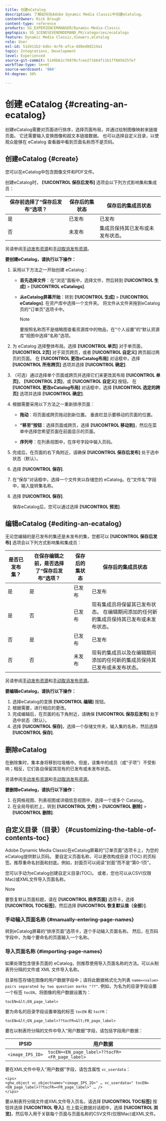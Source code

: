 ```yaml
---
title: 创建eCatalog
description: 了解如何在Adobe Dynamic Media Classic中创建eCatalog。
contentOwner: Rick Brough
content-type: reference
products: SG_EXPERIENCEMANAGER/Dynamic-Media-Classic
geptopics: SG_SCENESEVENONDEMAND_PK/categories/ecatalogs
feature: Dynamic Media Classic,Viewers,eCatalog
role: User
exl-id: 51d411b2-b4bc-4cf6-afca-dd0ed0d219a1
topic: Integrations, Development
level: Experienced
source-git-commit: 5140b62c76970cfcee271664f11b1ff605625fe7
workflow-type: tm+mt
source-wordcount: '984'
ht-degree: 30%

---
```


# 创建 eCatalog {#creating-an-ecatalog}

创建eCatalog需要对页面进行排序，选择页面布局，并通过绘制图像映射来链接页面。 它还需要输入变换图像和超文本链接数据。 也可以选择自定义目录，以使观众能够在 eCatalog 查看器中看到页面名称而不是页码。

## 创建eCatalog {#create}

您可以在eCatalog中包含图像文件和PDF文件。

创建eCatalog时， **[!UICONTROL 保存后发布]** 选项会以下列方式影响集和集成员：

| 保存前选择了“保存后发布”选项？ | 保存后的集状态 | 保存后的集成员状态 |
| --- | --- | --- |
| 是 | 已发布 | 已发布 |
| 否 | 未发布 | 集成员保持其已发布或未发布状态。 |

另请参阅[手动发布资源](publishing-files.md#manually_publishing_assets)和[手动取消发布资源](publishing-files.md#manually_unpublishing_assets)。

**要创建eCatalog，请执行以下操作：**

1. 采用以下方法之一开始创建 eCatalog：

   * **首先选择文件**：在“浏览”面板中，选择文件，然后转到 **[!UICONTROL 生成]** > **[!UICONTROL eCatalogs]**.

   * **从eCatalog屏幕开始**：转到 **[!UICONTROL 生成]** > **[!UICONTROL eCatalogs]**. 在资产库中选择一个文件夹。 将文件从文件夹拖到eCatalog页的“订单页”选项卡中。

     >[!NOTE]
     >
     >要按照名称而不是缩略图查看资源库中的物品，在“个人设置”的“默认资源库”视图中选择“名称”选项。

1. 为 eCatalog 选择整体布局。选择 **[!UICONTROL 单页]** 对于单页面， **[!UICONTROL 2页]** 对于双页跨页，或者 **[!UICONTROL 自定义]** 跨页超过两页的页面。 在 **[!UICONTROL 更改eCatalog布局]** 对话框中，选择 **[!UICONTROL 所有跨页]** 选项并选择 **[!UICONTROL 确定]**.
1. （可选）通过选择单个页面或跨页并选择它们来更改其布局 **[!UICONTROL 单页]**， **[!UICONTROL 2页]**，或 **[!UICONTROL 自定义]** 按钮。 在 **[!UICONTROL 更改eCatalog布局]** 对话框中，选择 **[!UICONTROL 选定的跨页]** 选项并选择 **[!UICONTROL 确定]**.
1. 根据需要采用以下方法之一重新排序页面：

   * **拖动**：将页面或跨页拖动到新位置。 垂直栏显示要移动的页面的位置。

   * **“移至”按钮**：选择页面或跨页，选择 **[!UICONTROL 移动到]**，然后在菜单中选择您希望页面在前面显示的页面。

   * **序列号**：在列表视图中，在序号字段中输入页码。

1. 完成后，在页面的右下角附近，请确保 **[!UICONTROL 保存后发布]** 处于选中状态（默认）。
1. 选择 **[!UICONTROL 保存]**.
1. 在“保存”对话框中，选择一个文件夹以存储您的 eCatalog。在“文件名”字段中，输入旋转集名称。
1. 选择 **[!UICONTROL 保存]**.

   保存eCatalog后，您可以通过选择 **[!UICONTROL 预览]**.

## 编辑eCatalog {#editing-an-ecatalog}

无论您编辑的是已发布的集还是未发布的集，您都可以 **[!UICONTROL 保存后发布]** 选项会以下列方式影响集和集成员：

| 是否已发布集？ | 在保存编辑之前，是否选择了“保存后发布”选项？ | 保存后的集状态 | 保存后的集成员状态 |
| --- | --- | --- | --- |
| 是 | 是 | 已发布 | 已发布 |
| 是 | 否 | 已发布 | 现有集成员将保留其已发布状态。 在编辑期间添加的任何新的集成员保持其已发布或未发布状态。 |
| 否 | 是 | 已发布 | 已发布 |
| 否 | 否 | 未发布 | 现有的集成员以及在编辑期间添加的任何新的集成员保持其已发布或未发布状态。 |

另请参阅[手动发布资源](publishing-files.md#manually_publishing_assets)和[手动取消发布资源](publishing-files.md#manually_unpublishing_assets)。

**要编辑eCatalog，请执行以下操作：**

1. 选择eCatalog的变换 **[!UICONTROL 编辑]** 按钮。
1. 根据需要，进行相应的更改。
1. 完成编辑后，在页面的右下角附近，请确保 **[!UICONTROL 保存后发布]** 处于选中状态（默认）。
1. 选择 **[!UICONTROL 保存]**，选择一个存储文件夹，输入集的名称，然后选择 **[!UICONTROL 保存]**.

## 删除eCatalog

在删除集时，集本身将移到垃圾桶中。但是，该集中的成员（或“子项”）不受影响；相反，它们各自保留其现有的已发布或未发布状态。

另请参阅[手动发布资源](publishing-files.md#manually_publishing_assets)和[手动取消发布资源](publishing-files.md#manually_unpublishing_assets)。

**要删除eCatalog，请执行以下操作：**

1. 在网格视图、列表视图或详细信息视图中，选择一个或多个 Catalog。
1. 在全局导航栏上，转到 **[!UICONTROL 文件]** > **[!UICONTROL 删除]** > **[!UICONTROL 删除]**.

## 自定义目录（目录） {#customizing-the-table-of-contents-toc}

Adobe Dynamic Media Classic在eCatalog屏幕的“订单页面”选项卡上，为您的eCatalog提供默认页码。 要自定义页面名称，可以更改构成目录 (TOC) 的页标签。推荐重命名封面和封底。例如，封面页可以阅读“封面”而不是“第0-1页”。

您可以手动为eCatalog创建自定义目录(TOC)。 或者，您也可以从CSV(仅限Mac)或XML文件导入页面名称。

>[!NOTE]
>
>要恢复默认页面标题，请在 **[!UICONTROL 排序页面]** 选项卡，选择 **[!UICONTROL TOC标签]**，然后选择 **[!UICONTROL 恢复默认值（全部）]**.

### 手动输入页面名称 {#manually-entering-page-names}

转到eCatalog屏幕的“排序页面”选项卡，逐个手动输入页面名称。 然后，在页码字段中，为每个要命名的页面输入一个名称。

### 导入页面名称 {#importing-page-names}

如果处理包含很多页面的 eCatalog，则推荐使用导入页面名称的方法。可以从制表符分隔的文件或 XML 文件导入名称。

目录标签存储在图像的用户数据字段中；请将此数据格式化为列表 `name=<value>` ` pairs separated by two question marks "??" `. 例如，为名为的目录字段设置一个标签 `tocEN`，将图像的用户数据设置为：

`tocEN=&lt;EN_page_label>`

要为命名的目录字段设置单独的标签 `tocEN` 和 `tocFR`：

`tocEN=&lt;EN_page_label>??tocFR=&lt;FR_page_label>`

要在以制表符分隔的文件中导入“用户数据”字段，请包括字段用户数据：

| IPSID | 用户数据 |
| --- | --- |
| `<image_IPS_ID>` | `tocEN=<EN_page_label>??tocFR=<FR_page_label>` |

要在XML文件中导入“用户数据”字段，请包含属性 `vc_userdata`：

```as3
<ips> 
<ghw_object vc_objectname="<image_IPS_ID>" … vc_userdata=" tocEN=<EN_page_label>??tocFR=<FR_page_label>" … /> 
</ips>
```

要从制表符分隔文件或XML文件导入页名，请选择 **[!UICONTROL TOC标签]** 按钮并选择 **[!UICONTROL 导入]**. 在上载元数据对话框中，选择 **[!UICONTROL 浏览]**，然后导入用于关联每个页面与页面名称的CSV文件(仅限Mac)或XML文件。
